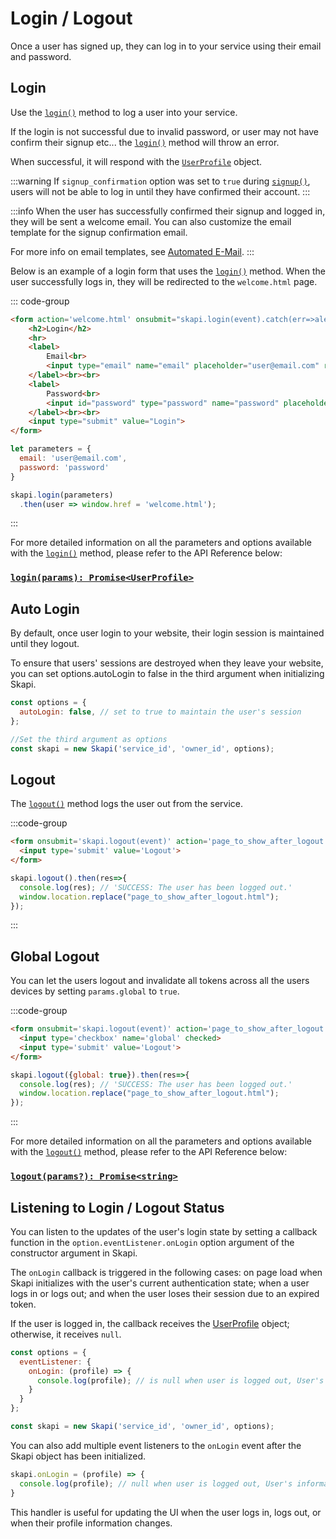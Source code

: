 # Login / Logout

Once a user has signed up, they can log in to your service using their email and password.

## Login

Use the [`login()`](/api-reference/authentication/README.md#login) method to log a user into your service.

If the login is not successful due to invalid password, or user may not have confirm their signup etc... the [`login()`](/api-reference/authentication/README.md#login) method will throw an error.

When successful, it will respond with the [`UserProfile`](/api-reference/data-types/README.md#userprofile) object.

:::warning
If `signup_confirmation` option was set to `true` during [`signup()`](/api-reference/authentication/README.md#signup),
users will not be able to log in until they have confirmed their account.
:::

:::info
When the user has successfully confirmed their signup and logged in, they will be sent a welcome email.
You can also customize the email template for the signup confirmation email.

For more info on email templates, see [Automated E-Mail](/email/email-templates.md).
:::

Below is an example of a login form that uses the [`login()`](/api-reference/authentication/README.md#login) method.
When the user successfully logs in, they will be redirected to the `welcome.html` page.

::: code-group

```html [Form]
<form action='welcome.html' onsubmit="skapi.login(event).catch(err=>alert(err.message))">
    <h2>Login</h2>
    <hr>
    <label>
        Email<br>
        <input type="email" name="email" placeholder="user@email.com" required>
    </label><br><br>
    <label>
        Password<br>
        <input id="password" type="password" name="password" placeholder="Your password" required>
    </label><br><br>
    <input type="submit" value="Login">
</form>
```

```js [JS]
let parameters = {
  email: 'user@email.com',
  password: 'password'
}

skapi.login(parameters)
  .then(user => window.href = 'welcome.html');
```
:::

For more detailed information on all the parameters and options available with the [`login()`](/api-reference/authentication/README.md#login) method, 
please refer to the API Reference below:

### [`login(params): Promise<UserProfile>`](/api-reference/authentication/README.md#login)

## Auto Login

By default, once user login to your website, their login session is maintained until they logout.

To ensure that users' sessions are destroyed when they leave your website, you can set options.autoLogin to false in the third argument when initializing Skapi.

```javascript
const options = {
  autoLogin: false, // set to true to maintain the user's session
};

//Set the third argument as options
const skapi = new Skapi('service_id', 'owner_id', options);
```

## Logout

The [`logout()`](/api-reference/authentication/README.md#logout) method logs the user out from the service.

:::code-group

```html [Form]
<form onsubmit='skapi.logout(event)' action='page_to_show_after_logout.html'>
  <input type='submit' value='Logout'>
</form>
```

```js [JS]
skapi.logout().then(res=>{
  console.log(res); // 'SUCCESS: The user has been logged out.'
  window.location.replace("page_to_show_after_logout.html");
});
```
:::


## Global Logout

You can let the users logout and invalidate all tokens across all the users devices by setting `params.global` to `true`.

:::code-group

```html [Form]
<form onsubmit='skapi.logout(event)' action='page_to_show_after_logout.html'>
  <input type='checkbox' name='global' checked>
  <input type='submit' value='Logout'>
</form>
```

```js [JS]
skapi.logout({global: true}).then(res=>{
  console.log(res); // 'SUCCESS: The user has been logged out.'
  window.location.replace("page_to_show_after_logout.html");
});
```
:::


For more detailed information on all the parameters and options available with the [`logout()`](/api-reference/authentication/README.md#logout) method, 
please refer to the API Reference below:

### [`logout(params?): Promise<string>`](/api-reference/authentication/README.md#logout)

## Listening to Login / Logout Status

You can listen to the updates of the user's login state by setting a callback function in the `option.eventListener.onLogin` option argument of the constructor argument in Skapi.

The `onLogin` callback is triggered in the following cases: on page load when Skapi initializes with the user's current authentication state; when a user logs in or logs out; and when the user loses their session due to an expired token.

If the user is logged in, the callback receives the [UserProfile](/api-reference/data-types/README.md#userprofile) object; otherwise, it receives `null`.

```js
const options = {
  eventListener: {
    onLogin: (profile) => {
      console.log(profile); // is null when user is logged out, User's information object when logged in.
    }
  }
};

const skapi = new Skapi('service_id', 'owner_id', options);
```

You can also add multiple event listeners to the `onLogin` event after the Skapi object has been initialized.

```js
skapi.onLogin = (profile) => {
  console.log(profile); // null when user is logged out, User's information object when logged in.
}
```

This handler is useful for updating the UI when the user logs in, logs out, or when their profile information changes.
